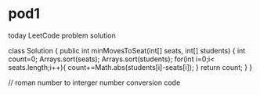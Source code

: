 # pod1
today LeetCode problem solution

class Solution {
    public int minMovesToSeat(int[] seats, int[] students) {
        int count=0;
        Arrays.sort(seats);
        Arrays.sort(students);
        for(int i=0;i< seats.length;i++){
            count+=Math.abs(students[i]-seats[i]);
        }
        return count;
    }
}


// roman number to interger number conversion code
